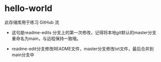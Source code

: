 # hello-world
此存储库用于练习 GitHub 流<br>

- 这句是readme-edits 分支上的第一次修改，记得将本地git默认的master分支重命名为main，与远程保持一致哦。

- readme-edit分支修改README文件，master分支修改txt文件，最后合并到main分支中